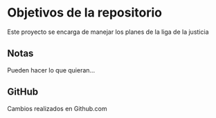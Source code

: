 # Objetivos de la repositorio

Este proyecto se encarga de manejar los planes de la liga de la justicia


## Notas
Pueden hacer lo que quieran...


## GitHub
Cambios realizados en Github.com
